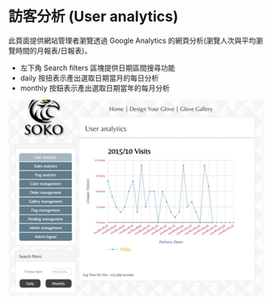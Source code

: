 # 訪客分析 (User analytics)
此頁面提供網站管理者瀏覽透過 Google Analytics 的網頁分析(瀏覽人次與平均瀏覽時間的月報表/日報表)。
* 左下角 Search filters 區塊提供日期區間搜尋功能
 * daily 按扭表示產出選取日期當月的每日分析
 * monthly 按鈕表示產出選取日期當年的每月分析

<img src='./../src/images/visitors_analytics.jpg' />
